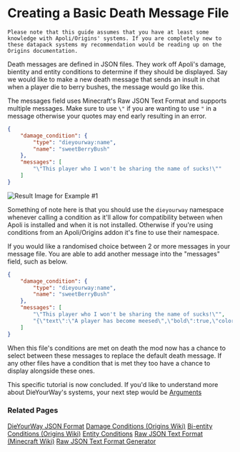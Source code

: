 # Creating a Basic Death Message File
`Please note that this guide assumes that you have at least some knowledge with Apoli/Origins' systems. If you are completely new to these datapack systems my recommendation would be reading up on the Origins documentation.`

Death messages are defined in JSON files. They work off Apoli's damage, bientity and entity conditions to determine if they should be displayed. Say we would like to make a new death message that sends an insult in chat when a player die to berry bushes, the message would go like this.

The messages field uses Minecraft's Raw JSON Text Format and supports multiple messages. Make sure to use `\"` if you are wanting to use `"` in a message otherwise your quotes may end early resulting in an error.

```json
{
    "damage_condition": {
        "type": "dieyourway:name",
        "name": "sweetBerryBush"
    },
    "messages": [
        "\"This player who I won't be sharing the name of sucks!\""
    ]
}
```
![Result Image for Example #1](https://i.imgur.com/1G2q9YZ.png)

Something of note here is that you should use the `dieyourway` namespace whenever calling a condition as it'll allow for compatibility between when Apoli is installed and when it is not installed. Otherwise if you're using conditions from an Apoli/Origins addon it's fine to use their namespace.

If you would like a randomised choice between 2 or more messages in your message file. You are able to add another message into the "messages" field, such as below.
```json
{
    "damage_condition": {
        "type": "dieyourway:name",
        "name": "sweetBerryBush"
    },
    "messages": [
        "\"This player who I won't be sharing the name of sucks!\"",
        "{\"text\":\"A player has become meesed\",\"bold\":true,\"color\":\"dark_red\"}"
    ]
}
```

When this file's conditions are met on death the mod now has a chance to select between these messages to replace the default death message. If any other files have a condition that is met they too have a chance to display alongside these ones.

This specific tutorial is now concluded. If you'd like to understand more about DieYourWay's systems, your next step would be [Arguments](arguments.md)

### Related Pages
[DieYourWay JSON Format](../dieyourway_json.md)
[Damage Conditions (Origins Wiki)](https://origins.readthedocs.io/en/latest/damage_conditions/)
[Bi-entity Conditions (Origins Wiki)](https://origins.readthedocs.io/en/latest/bientity_conditions/)
[Entity Conditions](../entity_conditions.md)
[Raw JSON Text Format (Minecraft Wiki)](https://minecraft.fandom.com/wiki/Raw_JSON_text_format)
[Raw JSON Text Format Generator](https://www.minecraftjson.com/)
